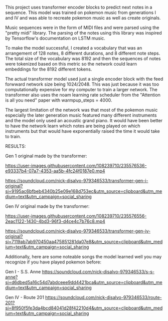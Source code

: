 This project uses transformer encoder blocks to predict next notes in a sequence. This model was trained on pokemon music from generations I and IV and was able to recreate pokemon music as well as create originals. 

Music sequences were in the form of MIDI files and were parsed using the "pretty midi" library. The parsing of the notes using this library was inspired by Tensorflow's documentation on LSTM music. 

To make the model successful, I created a vocabulary that was an arrangement of 128 notes, 8 different durations, and 8 different note steps. The total size of the vocabulary was 8192 and then the sequences of notes were tokenized based on this metric so the network could learn embeddings for the 8192 different tokens. 

The actual transformer model used just a single encoder block with the feed forwward network size being 1024/2048. This was just because it was too computationally expensive for my computer to train a larger network. The transformer also uses the noam learning rate scheduler from the "Attention is all you need" paper with warmpup_steps = 4000. 

The largest limitation of the network was that most of the pokemon music especially the later generation music featured many different instruments and the model only used an acoustic grand piano. It would have been better to have the network learn which notes are being played on which instruments but that would have exponentially raised the time it would take to train. 

RESULTS:

Gen 1 original made by the transformer:


https://user-images.githubusercontent.com/108239710/235576536-e93337b4-07a7-4353-aa5b-4fc24f0187e0.mp4


https://soundcloud.com/nick-disalvo-979346533/transformer-gen-i-original?si=9195ac6bfbeb4340b25e09e168d753ec&utm_source=clipboard&utm_medium=text&utm_campaign=social_sharing


Gen IV original made by the transformer:


https://user-images.githubusercontent.com/108239710/235576556-2eac1122-1430-4bd3-96f3-d4ce4c7b76c8.mp4


https://soundcloud.com/nick-disalvo-979346533/transformer-gen-iv-original?si=7119ab7ab970450aa475851281da07e8&utm_source=clipboard&utm_medium=text&utm_campaign=social_sharing


Additionally, here are some noteable songs the model learned well you may recognize if you have played pokemon before:

Gen I - S.S. Anne
https://soundcloud.com/nick-disalvo-979346533/s-s-anne?si=d6dbed5a16c54d7abdceee9dd4421bca&utm_source=clipboard&utm_medium=text&utm_campaign=social_sharing

Gen IV - Route 201
https://soundcloud.com/nick-disalvo-979346533/route-201?si=8f950f5fe3da4bcd84041d28f42210d4&utm_source=clipboard&utm_medium=text&utm_campaign=social_sharing
